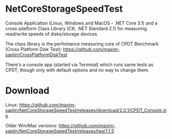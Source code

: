 # NetCoreStorageSpeedTest
Console Application (Linux, Windows and MacOS - .NET Core 3.1) and a cross-platform Class Library (C#, .NET Standard 2.1) for measuring read/write speeds of disks/storage devices.

The class library is the perfomance measuring core of CPDT Benchmark (Cross Platform Disk Test): https://github.com/maxim-saplin/CrossPlatformDiskTest

There's a console app (started via Terminal) which runs same tests as CPDT, though only with default options and no way to change them.

# Download 
Linux: https://github.com/maxim-saplin/NetCoreStorageSpeedTest/releases/download/2.0.1/CPDT_Console.zip

Older Win/Mac versions: https://github.com/maxim-saplin/NetCoreStorageSpeedTest/releases/tag/1.1.5

